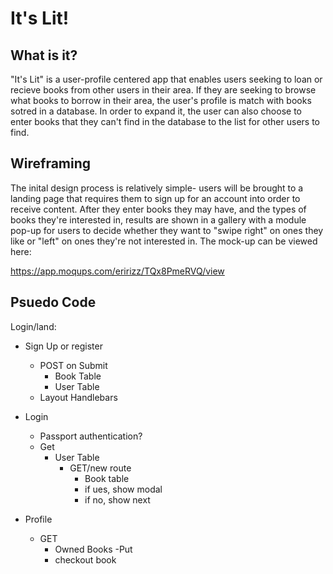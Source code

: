 # It's Lit!
## What is it?
"It's Lit" is a user-profile centered app that enables users seeking to loan or recieve books from other users in their area. If they are seeking to browse what books to borrow in their area, the user's profile is match with books sotred in a database. In order to expand it, the user can also choose to enter books that they can't find in the database to the list for other users to find. 

## Wireframing
The inital design process is relatively simple- users will be brought to a landing page that requires them to sign up for an account into order to receive content. After they enter books they may have, and the types of books they're interested in, results are shown in a gallery with a module pop-up for users to decide whether they want to "swipe right" on ones they like or "left" on ones they're not interested in.
The mock-up can be viewed here: 

https://app.moqups.com/eririzz/TQx8PmeRVQ/view 

## Psuedo Code

Login/land:
- Sign Up or register
	- POST on Submit
		- Book Table
		- User Table
	- Layout Handlebars

- Login
	- Passport authentication?
	- Get
		- User Table
			- GET/new route
				- Book table
				- if ues, show modal
				- if no, show next

- Profile
	- GET
		- Owned Books
	-Put 
		- checkout book
